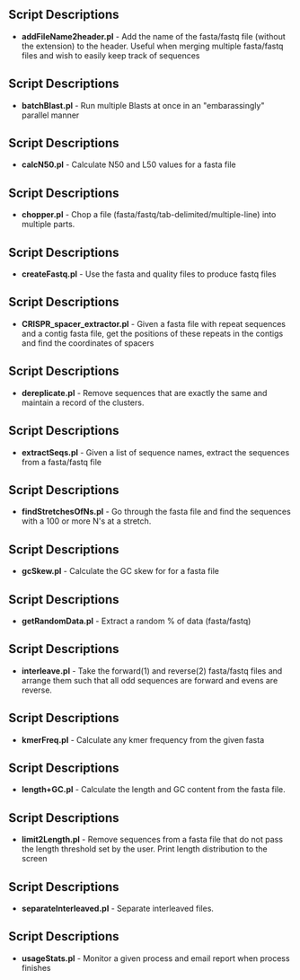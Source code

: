 ## Script Descriptions
* **addFileName2header.pl**	-	Add the name of the fasta/fastq file (without the extension) to the header. Useful when merging multiple fasta/fastq files and wish to easily keep track of sequences
## Script Descriptions
* **batchBlast.pl**	-	Run multiple Blasts at once in an "embarassingly" parallel manner
## Script Descriptions
* **calcN50.pl**	-	Calculate N50 and L50 values for a fasta file
## Script Descriptions
* **chopper.pl**	-	Chop a file (fasta/fastq/tab-delimited/multiple-line) into multiple parts.
## Script Descriptions
* **createFastq.pl**	-	Use the fasta and quality files to produce fastq files
## Script Descriptions
* **CRISPR\_spacer\_extractor.pl**	-	Given a fasta file with repeat sequences and a contig fasta file, get the positions of these repeats in the contigs and find the coordinates of spacers
## Script Descriptions
* **dereplicate.pl**	-	Remove sequences that are exactly the same and maintain a record of the clusters.
## Script Descriptions
* **extractSeqs.pl**	-	Given a list of sequence names, extract the sequences from a fasta/fastq file
## Script Descriptions
* **findStretchesOfNs.pl**	-	Go through the fasta file and find the sequences with a 100 or more N's at a stretch.
## Script Descriptions
* **gcSkew.pl**	-	Calculate the GC skew for for a fasta file
## Script Descriptions
* **getRandomData.pl**	-	Extract a random % of data (fasta/fastq)
## Script Descriptions
* **interleave.pl**	-	Take the forward(1) and reverse(2) fasta/fastq files and arrange them such that all odd sequences are forward and evens are reverse.
## Script Descriptions
* **kmerFreq.pl**		-	Calculate any kmer frequency from the given fasta
## Script Descriptions
* **length+GC.pl**	-	Calculate the length and  GC content from the fasta file.
## Script Descriptions
* **limit2Length.pl**	-	Remove sequences from a fasta file that do not pass the length threshold set by the user. Print length distribution to the screen
## Script Descriptions
* **separateInterleaved.pl**	-       Separate interleaved files.
## Script Descriptions
* **usageStats.pl**	-	Monitor a given process and email report when process finishes
